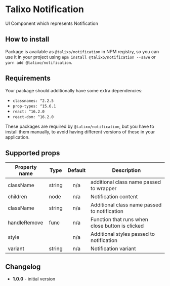 # Talixo Notification

UI Component which represents Notification

## How to install

Package is available as `@talixo/notification` in NPM registry, so you can use it in your project
using `npm install @talixo/notification --save` or `yarn add @talixo/notification`.

## Requirements

Your package should additionally have some extra dependencies:

- `classnames: ^2.2.5`
- `prop-types: ^15.6.1`
- `react: ^16.2.0`
- `react-dom: ^16.2.0`

These packages are required by `@talixo/notification`, but you have to install them manually,
to avoid having different versions of these in your application.

## Supported props

Property name | Type      | Default | Description
--------------|-----------|:-------:|------------------------------------------------
className     | string    | n/a     | additional class name passed to wrapper
children      |	node      | n/a     |	Notification content
className     |	string    | n/a     | Additional class name passed to notification
handleRemove  |	func      | n/a     |	Function that runs when close button is clicked
style         |           | n/a     | Additional styles passed to notification
variant       |	string    | n/a     | Notification variant


## Changelog

- **1.0.0** - initial version
